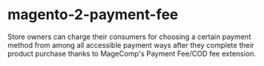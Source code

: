 # magento-2-payment-fee
Store owners can charge their consumers for choosing a certain payment method from among all accessible payment ways after they complete their product purchase thanks to MageComp's Payment Fee/COD fee extension.
